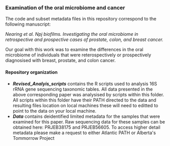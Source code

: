 ### Examination of the oral microbiome and cancer

The code and subset metadata files in this repository correspond to the following manuscript:

  _Nearing et al. Npj biofilms. Investigating the oral microbiome in retrospective and prospective cases of prostate, colon, and breast cancer._
  
Our goal with this work was to examine the differences in the oral microbiome of individuals that were reterospectively or prospectively diagnosised with breast, prostate, and colon cancer.



#### Repository organization

* _**Revised_Analyis_scripts**_ contains the R scripts used to analysis 16S rRNA gene sequencing taxonomic tables. All data presented in the above corresponding paper was analysised by scripts within this folder. All scripts within this folder have their PATH directed to the data and resulting files location on local machines these will need to editted to point to the data on your local machine.
* _**Data**_ contains deidentified limited metadata for the samples that were examined for this paper. Raw sequencing data for these samples can be obtained here: PRJEB38175 and PRJEB56605. To access higher detail metadata please make a request to either Atlantic PATH or Alberta's Tommorrow Project
